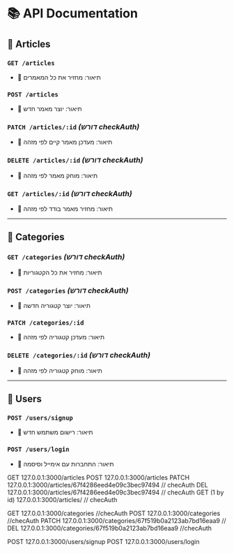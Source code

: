 # 📚 API Documentation

## 📄 Articles

### `GET /articles`
- 📌 תיאור: מחזיר את כל המאמרים

### `POST /articles`
- 📌 תיאור: יוצר מאמר חדש

### `PATCH /articles/:id` *(דורש checkAuth)*
- 📌 תיאור: מעדכן מאמר קיים לפי מזהה

### `DELETE /articles/:id` *(דורש checkAuth)*
- 📌 תיאור: מוחק מאמר לפי מזהה

### `GET /articles/:id` *(דורש checkAuth)*
- 📌 תיאור: מחזיר מאמר בודד לפי מזהה

---

## 🧾 Categories

### `GET /categories` *(דורש checkAuth)*
- 📌 תיאור: מחזיר את כל הקטגוריות

### `POST /categories` *(דורש checkAuth)*
- 📌 תיאור: יוצר קטגוריה חדשה

### `PATCH /categories/:id`
- 📌 תיאור: מעדכן קטגוריה לפי מזהה

### `DELETE /categories/:id` *(דורש checkAuth)*
- 📌 תיאור: מוחק קטגוריה לפי מזהה

---

## 👤 Users

### `POST /users/signup`
- 📌 תיאור: רישום משתמש חדש

### `POST /users/login`
- 📌 תיאור: התחברות עם אימייל וסיסמה



GET 127.0.0.1:3000/articles
POST 127.0.0.1:3000/articles
PATCH 127.0.0.1:3000/articles/67f4286eed4e09c3bec97494 // checAuth
DEL 127.0.0.1:3000/articles/67f4286eed4e09c3bec97494 // checAuth
GET (1 by id) 127.0.0.1:3000/articles/ // checAuth

GET 127.0.0.1:3000/categories //checAuth
POST 127.0.0.1:3000/categories //checAuth
PATCH 127.0.0.1:3000/categories/67f519b0a2123ab7bd16eaa9 //
DEL 127.0.0.1:3000/categories/67f519b0a2123ab7bd16eaa9 //checAuth

POST 127.0.0.1:3000/users/signup
POST 127.0.0.1:3000/users/login
